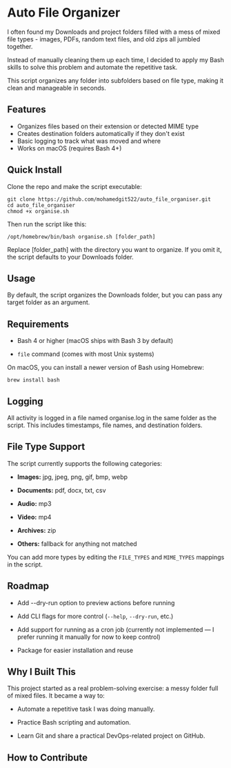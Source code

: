 # Auto File Organizer

I often found my Downloads and project folders filled with a mess of mixed file types - images, PDFs, random text files, and old zips all jumbled together.

Instead of manually cleaning them up each time, I decided to apply my Bash skills to solve this problem and automate the repetitive task.

This script organizes any folder into subfolders based on file type, making it clean and manageable in seconds.


## Features

- Organizes files based on their extension or detected MIME type  
- Creates destination folders automatically if they don't exist  
- Basic logging to track what was moved and where  
- Works on macOS (requires Bash 4+)  

## Quick Install

Clone the repo and make the script executable:

```
git clone https://github.com/mohamedgit522/auto_file_organiser.git
cd auto_file_organiser
chmod +x organise.sh

```
Then run the script like this:

`
/opt/homebrew/bin/bash organise.sh [folder_path]
`

Replace [folder_path] with the directory you want to organize. If you omit it, the script defaults to your Downloads folder.

## Usage

By default, the script organizes the Downloads folder, but you can pass any target folder as an argument.

## Requirements
- Bash 4 or higher (macOS ships with Bash 3 by default)

- `file` command (comes with most Unix systems)

On macOS, you can install a newer version of Bash using Homebrew:

`brew install bash`

## Logging

All activity is logged in a file named organise.log in the same folder as the script. This includes timestamps, file names, and destination folders.

## File Type Support

The script currently supports the following categories:

- **Images:** jpg, jpeg, png, gif, bmp, webp

- **Documents:** pdf, docx, txt, csv

- **Audio:** mp3

- **Video:** mp4

- **Archives:** zip

- **Others:** fallback for anything not matched

You can add more types by editing the `FILE_TYPES` and `MIME_TYPES` mappings in the script.

## Roadmap

- Add --dry-run option to preview actions before running

- Add CLI flags for more control (`--help`, `--dry-run`, etc.)

- Add support for running as a cron job (currently not implemented — I prefer running it manually for now to keep control)

- Package for easier installation and reuse

## Why I Built This

This project started as a real problem-solving exercise: a messy folder full of mixed files.
It became a way to:


- Automate a repetitive task I was doing manually.

- Practice Bash scripting and automation.

- Learn Git and share a practical DevOps-related project on GitHub.

## How to Contribute

